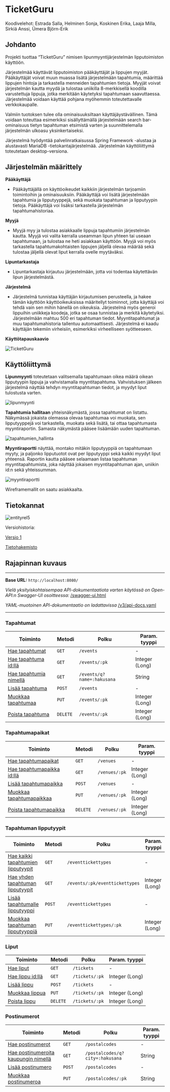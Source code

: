 # TicketGuru

Koodivelehot: Estrada Salla, Helminen Sonja, Koskinen Erika, Laaja Milla, Sirkiä Anssi, Ümera Björn-Erik

## Johdanto

Projekti tuottaa “TicketGuru” nimisen lipunmyyntijärjestelmän lipputoimiston käyttöön.

Järjestelmää käyttävät lipputoimiston pääkäyttäjät ja lippujen myyjät. Pääkäyttäjät voivat muun muassa lisätä järjestelmään tapahtumia, määrittää lippujen hintoja ja tarkastella menneiden tapahtumien tietoja. Myyjät voivat järjestelmän kautta myydä ja tulostaa uniikilla 8-merkkisellä koodilla varustettuja lippuja, jotka merkitään käytetyksi tapahtumaan saavuttaessa. Järjestelmää voidaan käyttää pohjana myöhemmin toteutettavalle verkkokaupalle.

Valmiin tuotoksen tulee olla ominaisuuksiltaan käyttäjäystävällinen. Tämä voidaan toteuttaa esimerkiksi sisällyttämällä järjestelmään search bar-ominaisuus tietyn tapahtuman etsimistä varten ja suunnittelemalla järjestelmän ulkoasu yksinkertaiseksi.

Järjestelmä hyödyntää palvelinratkaisussa Spring Framework -alustaa ja alustavasti MariaDB -tietokantajärjestelmää. Järjestelmän käyttöliittymä toteutetaan desktop-versiona.

## Järjestelmän määrittely

**Pääkäyttäjä**

- Pääkäyttäjällä on käyttöoikeudet kaikkiin järjestelmän tarjoamiin toimintoihin ja ominaisuuksiin. Pääkäyttäjä voi lisätä järjestelmään tapahtumia ja lipputyyppejä, sekä muokata tapahtuman ja lipputyypin tietoja. Pääkäyttäjä voi lisäksi tarkastella järjestelmän tapahtumahistoriaa.

**Myyjä**

- Myyjä myy ja tulostaa asiakkaalle lippuja tapahtumiin järjestelmän kautta. Myyjä voi valita kerralla useamman lipun yhteen tai useaan tapahtumaan, ja tulostaa ne heti asiakkaan käyttöön. Myyjä voi myös tarkastella tapahtumakohtaisten lippujen jäljellä olevaa määrää sekä tulostaa jäljellä olevat liput kerralla ovelle myytäväksi.

**Lipuntarkastaja**

- Lipuntarkastaja kirjautuu järjestelmään, jotta voi todentaa käytettävän lipun järjestelmästä.

**Järjestelmä**

- Järjestelmä tunnistaa käyttäjän kirjautumisen perusteella, ja hakee tämän käyttöön käyttöoikeuksissa määritellyt toiminnot, jotta käyttäjä voi tehdä vain sen mihin hänellä on oikeuksia. Järjestelmä myös generoi lippuihin uniikkeja koodeja, jotka se osaa tunnistaa ja merkitä käytetyiksi. Järjestelmään mahtuu 500 eri tapahtuman tiedot. Myyntitapahtumat ja muu tapahtumahistoria tallentuu automaattisesti. Järjestelmä ei kaadu käyttäjän tekemiin virheisiin, esimerkiksi virheelliseen syötteeseen.

**Käyttötapauskaavio**

![TicketGuru](https://user-images.githubusercontent.com/118562724/217886824-f2d973aa-295a-4c25-a1c5-402aa8b6b4a0.png)

## Käyttöliittymä

**Lipunmyynti** toteutetaan valitsemalla tapahtumaan oikea määrä oikean lipputyypin lippuja ja vahvistamalla myyntitapahtuma. Vahvistuksen jälkeen järjestelmä näyttää tehdyn myyntitapahtuman tiedot, ja myydyt liput tulostusta varten.

![lipunmyynti](https://user-images.githubusercontent.com/118562724/216830185-57b29eff-eecc-4302-8de2-5e49887690b9.png)

**Tapahtumia hallitaan** yhteisnäkymästä, jossa tapahtumat on listattu. Näkymässä jokaista olemassa olevaa tapahtumaa voi muokata, sen lipputyyppejä voi tarkastella, muokata sekä lisätä, tai ottaa tapahtumasta myyntiraportin. Samasta näkymästä pääsee lisäämään uuden tapahtuman.

![tapahtumien_hallinta](https://user-images.githubusercontent.com/118562724/216830349-4b8a5827-883b-46ee-99d7-1b436aaf5558.png)

**Myyntiraportti** näyttää, montako mitäkin lipputyyppiä on tapahtumaan myyty, ja paljonko lipputuotot ovat per lipputyyppi sekä kaikki myydyt liput yhteensä. Raportin kautta pääsee selaamaan listaa tapahtuman myyntitapahtumista, joka näyttää jokaisen myyntitapahtuman ajan, uniikin id:n sekä yhteissumman.

![myyntiraportti](https://user-images.githubusercontent.com/118562724/216830550-99eab081-4e99-4e12-9a96-9f7a6185226d.png)

Wireframemallit on saatu asiakkaalta.

## Tietokannat

![entityrel5](https://user-images.githubusercontent.com/91193039/222748239-da94a143-f680-4705-8eba-6cfc1378347a.jpg)

Versiohistoria:

[Versio 1](https://user-images.githubusercontent.com/91193039/220620475-552eafc8-0e00-4c67-84d4-bca138d11271.png)


[Tietohakemisto](https://github.com/Bjorn-Eric/TicketGuru/files/10862258/Tietokannan.suunnittelu.1.docx)


## Rajapinnan kuvaus

---

**Base URL:** `http://localhost:8080/`

_Vielä yksityiskohtaisempaa API-dokumentaatiota varten käytössä on Open-API:n Swagger-UI osoitteessa:_ [/swagger-ui.html](http://localhost:8080/swagger-ui/index.html)

_YAML-muotoinen API-dokumentaatio on ladattavissa_ [/v3/api-docs.yaml](localhost:8080/v3/api-docs.yaml)

---

### Tapahtumat

| Toiminto                                                                                                    | Metodi   | Polku                      | Param. tyyppi  |
| ----------------------------------------------------------------------------------------------------------- | -------- | -------------------------- | -------------- |
| [Hae tapahtumat](https://github.com/Bjorn-Eric/TicketGuru/blob/develop/api-docs/event/get.md)               | `GET`    | `/events`                  | -              |
| [Hae tapahtuma id:llä](https://github.com/Bjorn-Eric/TicketGuru/blob/develop/api-docs/event/getById.md)     | `GET`    | `/events/:pk`              | Integer (Long) |
| [Hae tapahtumia nimellä](https://github.com/Bjorn-Eric/TicketGuru/blob/develop/api-docs/event/getByName.md) | `GET`    | `/events/q?name=:hakusana` | String         |
| [Lisää tapahtuma](https://github.com/Bjorn-Eric/TicketGuru/blob/develop/api-docs/event/post.md)             | `POST`   | `/events`                  | -              |
| [Muokkaa tapahtumaa](https://github.com/Bjorn-Eric/TicketGuru/blob/develop/api-docs/event/put.md)           | `PUT`    | `/events/:pk`              | Integer (Long) |
| [Poista tapahtuma](https://github.com/Bjorn-Eric/TicketGuru/blob/develop/api-docs/event/deleteById.md)      | `DELETE` | `/events/:pk`              | Integer (Long) |

### Tapahtumapaikat

| Toiminto                                                                                                      | Metodi   | Polku               | Param. tyyppi  |
| ------------------------------------------------------------------------------------------------------------- | -------- | ------------------- | -------------- |
| [Hae tapahtumapaikat](https://github.com/Bjorn-Eric/TicketGuru/blob/develop/api-docs/venue/get.md)            | `GET`    | `/venues`           | -              |
| [Hae tapahtumapaikka id:llä](https://github.com/Bjorn-Eric/TicketGuru/blob/develop/api-docs/venue/getById.md) | `GET`    | `/venues/:pk`       | Integer (Long) |
| [Lisää tapahtumapaikka](https://github.com/Bjorn-Eric/TicketGuru/blob/develop/api-docs/venue/post.md)         | `POST`   | `/venues`           | -              |
| [Muokkaa tapahtumapaikkaa](https://github.com/Bjorn-Eric/TicketGuru/blob/develop/api-docs/venue/put.md)       | `PUT`    | `/venues/:pk`       | Integer (Long) |
| [Poista tapahtumapaikka](https://github.com/Bjorn-Eric/TicketGuru/blob/develop/api-docs/venue/deleteById.md)      | `DELETE` | `/venues/:pk` | Integer (Long) |

### Tapahtuman lipputyypit

| Toiminto                                                                                                                         | Metodi | Polku                          | Param. tyyppi  |
| -------------------------------------------------------------------------------------------------------------------------------- | ------ | ------------------------------ | -------------- |
| [Hae kaikki tapahtumien lipputyypit](https://github.com/Bjorn-Eric/TicketGuru/blob/develop/api-docs/eventTicketType/get.md)      | `GET`  | `/eventtickettypes`            | -              |
| [Hae yhden tapahtuman lipputyypit](https://github.com/Bjorn-Eric/TicketGuru/blob/develop/api-docs/eventTicketType/getByEvent.md) | `GET`  | `/events/:pk/eventtickettypes` | Integer (Long) |
| [Lisää tapahtumalle lipputyyppi](https://github.com/Bjorn-Eric/TicketGuru/blob/develop/api-docs/eventTicketType/post.md)         | `POST` | `/eventtickettypes`            | -              |
| [Muokkaa tapahtuman lipputyyppiä](https://github.com/Bjorn-Eric/TicketGuru/blob/develop/api-docs/eventTicketType/put.md)                                                                                          | `PUT`  | `/eventtickettypes/:pk`        | Integer (Long) |

### Liput

| Toiminto                                                                                             | Metodi   | Polku          | Param. tyyppi  |
| ---------------------------------------------------------------------------------------------------- | -------- | -------------- | -------------- |
| [Hae liput](https://github.com/Bjorn-Eric/TicketGuru/blob/develop/api-docs/ticket/get.md)            | `GET`    | `/tickets`     | -              |
| [Hae lippu id:llä](https://github.com/Bjorn-Eric/TicketGuru/blob/develop/api-docs/ticket/getById.md) | `GET`    | `/tickets/:pk` | Integer (Long) |
| [Lisää lippu](https://github.com/Bjorn-Eric/TicketGuru/blob/develop/api-docs/ticket/post.md)         | `POST`   | `/tickets`     | -              |
| [Muokkaa lippua](https://github.com/Bjorn-Eric/TicketGuru/blob/develop/api-docs/ticket/put.md)       | `PUT`    | `/tickets/:pk` | Integer (Long) |
| [Poista lippu](https://github.com/Bjorn-Eric/TicketGuru/blob/develop/api-docs/ticket/deleteById.md)  | `DELETE` | `/tickets/:pk` | Integer (Long) |

### Postinumerot

| Toiminto                                                                                             | Metodi   | Polku          | Param. tyyppi  |
| ---------------------------------------------------------------------------------------------------- | -------- | -------------- | -------------- |
| [Hae postinumerot](https://github.com/Bjorn-Eric/TicketGuru/blob/develop/api-docs/postalCode/get.md) | `GET`    | `/postalcodes`     | -              |
| [Hae postinumeroita kaupungin nimellä](https://github.com/Bjorn-Eric/TicketGuru/blob/develop/api-docs/postalCode/getByName.md) | `GET`    | `/postalcodes/q?city=:hakusana` | String |
| [Lisää postinumero](https://github.com/Bjorn-Eric/TicketGuru/blob/develop/api-docs/postalCode/post.md)         | `POST`   | `/postalcodes`     | -              |
| [Muokkaa postinumeroa](https://github.com/Bjorn-Eric/TicketGuru/blob/develop/api-docs/postalCode/put.md)       | `PUT`    | `/postalcodes/:pk` | String |
